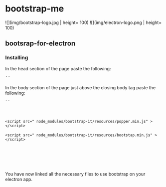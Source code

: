 # bootstrap-me

![](img/bootstrap-logo.jpg | height= 100)
![](img/electron-logo.png | height= 100)

## bootsrap-for-electron

### Installing

In the head section of the page paste the following:<br>

<pre>
`<link rel="stylesheet" href="node_modules/bootstrap-it/resources/bootstrap.min.css"/>`
</pre>

In the body section of the page just above the closing body tag paste the following:<br>

<pre>
`<script src="node_modules/bootstrap-it/resources/jquery-3.3.1.slim.min.js" ></script>`<br>

`<script src=" node_modules/bootstrap-it/resources/popper.min.js" ></script>`<br>
`<script src=" node_modules/bootstrap-it/resources/bootstap.min.js" ></script>`<br>

</pre>
<br><br><br>
You have now linked all the necessary files to use bootstrap on your electron app.
